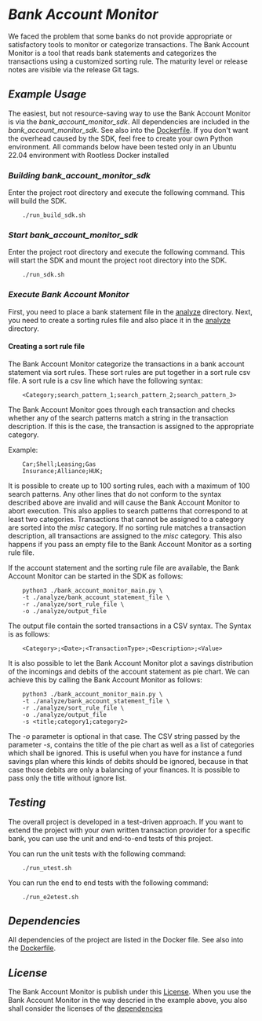 # *Bank Account Monitor*

We faced the problem that some banks do not provide appropriate or satisfactory tools to monitor or categorize transactions.
The Bank Account Monitor is a tool that reads bank statements and categorizes the transactions using a customized sorting rule.
The maturity level or release notes are visible via the release Git tags.

## *Example Usage*

The easiest, but not resource-saving way to use the Bank Account Monitor is via the *bank_account_monitor_sdk*.
All dependencies are included in the *bank_account_monitor_sdk*. See also into the [Dockerfile](./docker/Dockerfile).
If you don't want the overhead caused by the SDK, feel free to create your own Python environment.
All commands below have been tested only in an Ubuntu 22.04 environment with Rootless Docker installed

### *Building bank_account_monitor_sdk*

Enter the project root directory and execute the following command. This will build the SDK.

        ./run_build_sdk.sh

### *Start bank_account_monitor_sdk*

Enter the project root directory and execute the following command. This will start the SDK and mount the project root directory into the SDK.

        ./run_sdk.sh

### *Execute Bank Account Monitor*

First, you need to place a bank statement file in the [analyze](./analyze/) directory.
Next, you need to create a sorting rules file and also place it in the [analyze](./analyze/) directory.

#### Creating a sort rule file

The Bank Account Monitor categorize the transactions in a bank account statement via sort rules.
These sort rules are put together in a sort rule csv file.
A sort rule is a csv line which have the following syntax:

        <Category;search_pattern_1;search_pattern_2;search_pattern_3>

The Bank Account Monitor goes through each transaction and checks whether any of the search patterns match a string in the transaction description.
If this is the case, the transaction is assigned to the appropriate category.

Example:

        Car;Shell;Leasing;Gas
        Insurance;Alliance;HUK;

It is possible to create up to 100 sorting rules, each with a maximum of 100 search patterns.
Any other lines that do not conform to the syntax described above are invalid and will cause the Bank Account Monitor to abort execution. This also applies to search patterns that correspond to at least two categories.
Transactions that cannot be assigned to a category are sorted into the *misc* category.
If no sorting rule matches a transaction description, all transactions are assigned to the *misc* category.
This also happens if you pass an empty file to the Bank Account Monitor as a sorting rule file.

If the account statement and the sorting rule file are available, the Bank Account Monitor can be started in the SDK as follows:

        python3 ./bank_account_monitor_main.py \
        -t ./analyze/bank_account_statement_file \
        -r ./analyze/sort_rule_file \
        -o ./analyze/output_file

The output file contain the sorted transactions in a CSV syntax.
The Syntax is as follows:

        <Category>;<Date>;<TransactionType>;<Description>;<Value>

It is also possible to let the Bank Account Monitor plot a savings distribution of the incomings and debits of the account statement as pie chart.
We can achieve this by calling the Bank Account Monitor as follows:

        python3 ./bank_account_monitor_main.py \
        -t ./analyze/bank_account_statement_file \
        -r ./analyze/sort_rule_file \
        -o ./analyze/output_file
        -s <title;category1;category2>

The *-o* parameter is optional in that case.
The CSV string passed by the parameter *-s*, contains the title of the pie chart as well as a list of categories which shall be ignored.
This is useful when you have for instance a fund savings plan where this kinds of debits should be ignored, because in that case those debits are only a balancing of your finances. It is possible to pass only the title without ignore list.

## *Testing*

The overall project is developed in a test-driven approach. If you want to extend the project with your own written transaction provider for a specific bank, you can use the unit and end-to-end tests of this project.

You can run the unit tests with the following command:

        ./run_utest.sh

You can run the end to end tests with the following command:

        ./run_e2etest.sh

## *Dependencies*

All dependencies of the project are listed in the Docker file. See also into the [Dockerfile](./docker/Dockerfile).

## *License*

The Bank Account Monitor is publish under this [License](./LICENSE). When you use the Bank Account Monitor in the way descried in the example above, you also shall consider the licenses of the [dependencies](#dependencies)
